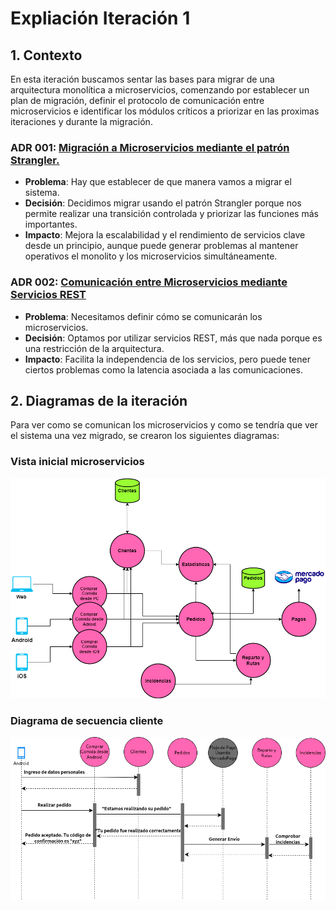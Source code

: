 # **Expliación Iteración 1**

## **1. Contexto**
 En esta iteración buscamos sentar las bases para migrar de una arquitectura monolítica a microservicios, comenzando por establecer un plan de migración, definir el protocolo de comunicación entre microservicios e identificar los módulos críticos a priorizar en las proximas iteraciones y durante la migración.

### **ADR 001: [Migración a Microservicios mediante el patrón Strangler.](./ADR001.md)**
- **Problema**: Hay que establecer de que manera vamos a migrar el sistema.
- **Decisión**: Decidimos migrar usando el patrón Strangler porque nos permite realizar una transición controlada y priorizar las funciones más importantes.
- **Impacto**: Mejora la escalabilidad y el rendimiento de servicios clave desde un principio, aunque puede generar problemas al mantener operativos el monolito y los microservicios simultáneamente.

### **ADR 002: [Comunicación entre Microservicios mediante Servicios REST](./ADR002.md)**
- **Problema**: Necesitamos definir cómo se comunicarán los microservicios.
- **Decisión**: Optamos por utilizar servicios REST, más que nada porque es una restricción de la arquitectura.
- **Impacto**: Facilita la independencia de los servicios, pero puede tener ciertos problemas como la latencia asociada a las comunicaciones.

## **2. Diagramas de la iteración**
 Para ver como se comunican los microservicios y como se tendría que ver el sistema una vez migrado, se crearon los siguientes diagramas:

### **Vista inicial microservicios**
![Vista inicial microservicios](./Vista-inicial-microservicios.png)

### **Diagrama de secuencia cliente**
![Diagrama de secuencia inicial](./Diagrama-secuencia-inicial.png)
